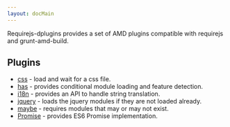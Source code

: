 ```yaml
---
layout: docMain
---
```

Requirejs-dplugins provides a set of AMD plugins compatible with requirejs and grunt-amd-build.

## Plugins

* [css](css.md) - load and wait for a css file.
* [has](has.md) - provides conditional module loading and feature detection.
* [i18n](i18n.md) - provides an API to handle string translation.
* [jquery](jquery.md) - loads the jquery modules if they are not loaded already.
* [maybe](maybe.md) - requires modules that may or may not exist.
* [Promise](Promise.md) - provides ES6 Promise implementation.

